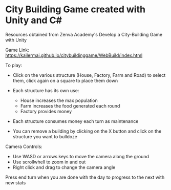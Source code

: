 # City Building Game created with Unity and C#

Resources obtained from Zenva Academy's Develop a City-Building Game with Unity

Game Link: https://kailermai.github.io/citybuildinggame/WebBuild/index.html

To play:
- Click on the various structure (House, Factory, Farm and Road) to select them, click again on a square to place them down
- Each structure has its own use:
  - House increases the max population
  - Farm increases the food generated each round
  - Factory provides money
 
- Each structure consumes money each turn as maintenance
- You can remove a building by clicking on the X button and click on the structure you want to bulldoze

Camera Controls:
- Use WASD or arrows keys to move the camera along the ground
- Use scrollwhell to zoom in and out
- Right click and drag to change the camera angle

Press end turn when you are done with the day to progress to the next with new stats
